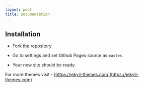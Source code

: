 ```yaml
---
layout: post
title: Documentation
---
```


## Installation

* Fork the repository

* Go to settings and set Github Pages source as ``master``.

* Your new site should be ready.

For more themes visit - [https://jekyll-themes.com](https://jekyll-themes.com)
